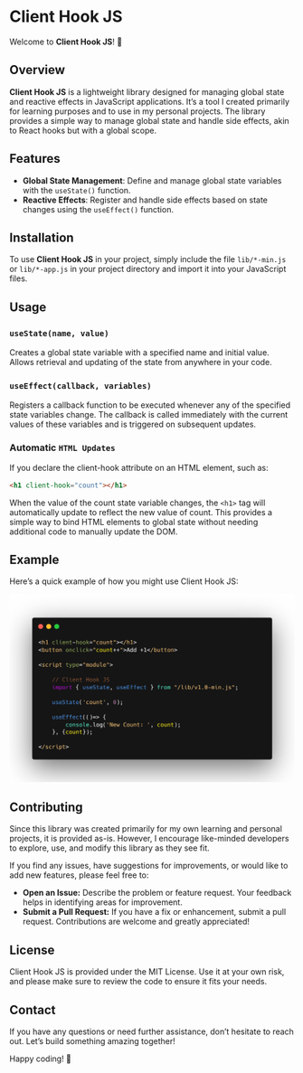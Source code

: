 # Client Hook JS

Welcome to **Client Hook JS**! 🎉

## Overview

**Client Hook JS** is a lightweight library designed for managing global state and reactive effects in JavaScript applications. It’s a tool I created primarily for learning purposes and to use in my personal projects. The library provides a simple way to manage global state and handle side effects, akin to React hooks but with a global scope.

## Features

- **Global State Management**: Define and manage global state variables with the `useState()` function.
- **Reactive Effects**: Register and handle side effects based on state changes using the `useEffect()` function.

## Installation

To use **Client Hook JS** in your project, simply include the file `lib/*-min.js` or `lib/*-app.js` in your project directory and import it into your JavaScript files.

## Usage

### `useState(name, value)`

Creates a global state variable with a specified name and initial value. Allows retrieval and updating of the state from anywhere in your code.

### `useEffect(callback, variables)`

Registers a callback function to be executed whenever any of the specified state variables change. The callback is called immediately with the current values of these variables and is triggered on subsequent updates.

### Automatic `HTML Updates`

If you declare the client-hook attribute on an HTML element, such as:

```html
<h1 client-hook="count"></h1>
```

When the value of the count state variable changes, the `<h1>` tag will automatically update to reflect the new value of count. This provides a simple way to bind HTML elements to global state without needing additional code to manually update the DOM.

## Example

Here’s a quick example of how you might use Client Hook JS:

![Client Hooks JS](https://raw.githubusercontent.com/cttricks/client-hooks-js/main/screenshot.png)


## Contributing
Since this library was created primarily for my own learning and personal projects, it is provided as-is. However, I encourage like-minded developers to explore, use, and modify this library as they see fit.

If you find any issues, have suggestions for improvements, or would like to add new features, please feel free to:

- **Open an Issue:** Describe the problem or feature request. Your feedback helps in identifying areas for improvement.
- **Submit a Pull Request:** If you have a fix or enhancement, submit a pull request. Contributions are welcome and greatly appreciated!

## License
Client Hook JS is provided under the MIT License. Use it at your own risk, and please make sure to review the code to ensure it fits your needs.

## Contact
If you have any questions or need further assistance, don’t hesitate to reach out. Let’s build something amazing together!

Happy coding! 🚀
